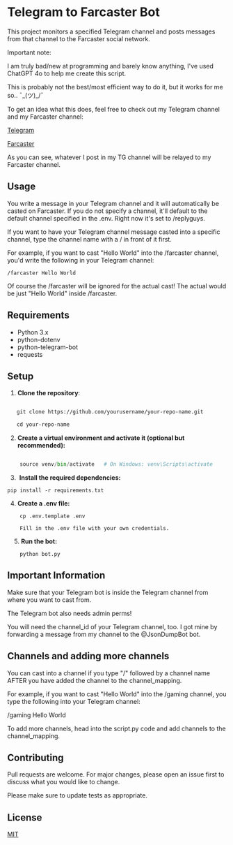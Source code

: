 # Telegram to Farcaster Bot

This project monitors a specified Telegram channel and posts messages from that channel to the Farcaster social network.

Important note:

I am truly bad/new at programming and barely know anything, I've used ChatGPT 4o to help me create this script.

This is probably not the best/most efficient way to do it, but it works for me so.. ¯\_(ツ)_/¯

To get an idea what this does, feel free to check out my Telegram channel and my Farcaster channel:

[Telegram](https://t.me/ciefascorner)

[Farcaster](https://warpcast.com/~/channel/ciefascorner)

As you can see, whatever I post in my TG channel will be relayed to my Farcaster channel.

## Usage

You write a message in your Telegram channel and it will automatically be casted on Farcaster.
If you do not specify a channel, it'll default to the default channel specified in the .env.
Right now it's set to /replyguys.

If you want to have your Telegram channel message casted into a specific channel, type the channel name with a / in front of it first.

For example, if you want to cast "Hello World" into the /farcaster channel, you'd write the following in your Telegram channel:

```/farcaster Hello World```

Of course the /farcaster will be ignored for the actual cast! The actual would be just "Hello World" inside /farcaster.

## Requirements

- Python 3.x
- python-dotenv
- python-telegram-bot
- requests
## Setup
  
1. **Clone the repository**:

```sh

   git clone https://github.com/yourusername/your-repo-name.git

   cd your-repo-name
```

2. **Create a virtual environment and activate it (optional but recommended):**

```python -m venv venv

    source venv/bin/activate   # On Windows: venv\Scripts\activate
```

3.  **Install the required dependencies:**

```
pip install -r requirements.txt
```

4. **Create a .env file:**

```
    cp .env.template .env

    Fill in the .env file with your own credentials.
```
    
5. **Run the bot:**

```
    python bot.py
```

## Important Information

Make sure that your Telegram bot is inside the Telegram channel from where you want to cast from.

The Telegram bot also needs admin perms!

You will need the channel_id of your Telegram channel, too.
I got mine by forwarding a message from my channel to the @JsonDumpBot bot.

## Channels and adding more channels

You can cast into a channel if you type "/" followed by a channel name AFTER you have added the channel to the channel_mapping.

For example, if you want to cast "Hello World" into the /gaming channel, you type the following into your Telegram channel:

/gaming Hello World

To add more channels, head into the script.py code and add channels to the channel_mapping.
## Contributing

Pull requests are welcome. For major changes, please open an issue first to discuss what you would like to change.

Please make sure to update tests as appropriate.
## License

[MIT](https://github.com/ciefa/telegram-channel-to-farcaster-bot/blob/main/LICENSE)